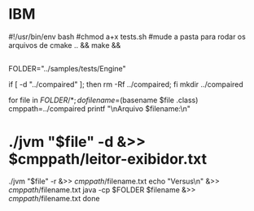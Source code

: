 # IBM
#!/usr/bin/env bash
#chmod a+x tests.sh
#mude a pasta para rodar os arquivos de
cmake .. && make &&
##
FOLDER="../samples/tests/Engine"

if [ -d "../compaired" ]; then rm -Rf ../compaired; fi
mkdir ../compaired

for file in $FOLDER/*; do
  filename=$(basename $file .class)
  cmppath=../compaired
  printf "\nArquivo $filename:\n"
#  ./jvm "$file" -d &>> $cmppath/leitor-exibidor.txt
  ./jvm "$file" -r &>> $cmppath/$filename.txt
  echo "Versus\n" &>> $cmppath/$filename.txt
  java -cp $FOLDER $filename &>> $cmppath/$filename.txt
done
